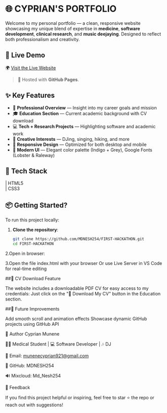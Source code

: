 
# 🌐 CYPRIAN'S PORTFOLIO

Welcome to my personal portfolio — a clean, responsive website showcasing my unique blend of expertise in **medicine**, **software development**, **clinical research**, and **music deejaying**. Designed to reflect both professionalism and creativity.

## 🚀 Live Demo

🌍 [Visit the Live Website](https://mdnesh254.github.io/FIRST-HACKATHON/)

> 📌 Hosted with **GitHub Pages**.

## ✨ Key Features

- 🎯 **Professional Overview** — Insight into my career goals and mission
- 🎓 **Education Section** — Current academic background with CV download
- 💻 **Tech + Research Projects** — Highlighting software and academic work
- 🎵 **Creative Interests** — DJing, singing, hiking, and more
- 📱 **Responsive Design** — Optimized for both desktop and mobile
- 🎨 **Modern UI** — Elegant color palette (Indigo + Grey), Google Fonts (Lobster & Raleway)

## 🧰 Tech Stack
| HTML5    
| CSS3     

## 📦 Getting Started?

To run this project locally:

1. **Clone the repository**:
   ```bash
   git clone https://github.com/MDNESH254/FIRST-HACKATHON.git
   cd FIRST-HACKATHON
2.Open in browser:

3.Open the file index.html with your browser
Or use Live Server in VS Code for real-time editing

##📄 CV Download Feature

The website includes a downloadable PDF CV for easy access to my credentials:
Just click on the "📄 Download My CV" button in the Education section.

##📌 Future Improvements

Add smooth scroll and animation effects
Showcase dynamic GitHub projects using GitHub API


👤 Author
Cyprian Munene

🧑‍⚕️ Medical Student | 💻 Software Developer | 🎶 DJ

📧 Email: munenecyprian921@gmail.com

🔗 GitHub: MDNESH254

🔊 Mixcloud: Md_Nesh254

💬 Feedback

If you find this project helpful or inspiring, feel free to star ⭐ the repo or reach out with suggestions!











